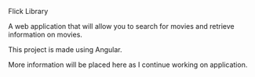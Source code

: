 Flick Library

A web application that will allow you to search for movies and retrieve information on movies.

This project is made using Angular.

More information will be placed here as I continue working on application.
